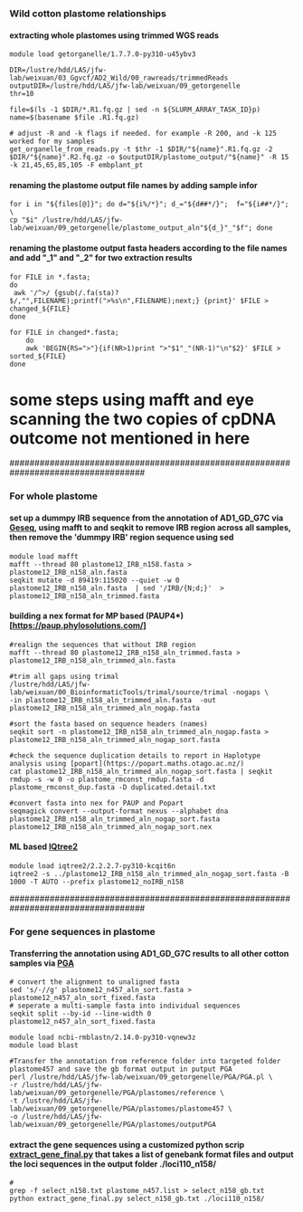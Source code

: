### Wild cotton plastome relationships 

#### extracting whole plastomes using trimmed WGS reads
```
module load getorganelle/1.7.7.0-py310-u45ybv3

DIR=/lustre/hdd/LAS/jfw-lab/weixuan/03_Ggvcf/AD2_Wild/00_rawreads/trimmedReads
outputDIR=/lustre/hdd/LAS/jfw-lab/weixuan/09_getorgenelle
thr=10

file=$(ls -1 $DIR/*.R1.fq.gz | sed -n ${SLURM_ARRAY_TASK_ID}p)
name=$(basename $file .R1.fq.gz)

# adjust -R and -k flags if needed. for example -R 200, and -k 125 worked for my samples 
get_organelle_from_reads.py -t $thr -1 $DIR/"${name}".R1.fq.gz -2 $DIR/"${name}".R2.fq.gz -o $outputDIR/plastome_output/"${name}" -R 15 -k 21,45,65,85,105 -F embplant_pt
```

#### renaming the plastome output file names by adding sample infor
```
for i in "${files[@]}"; do d="${i%/*}"; d_="${d##*/}";  f="${i##*/}"; \
cp "$i" /lustre/hdd/LAS/jfw-lab/weixuan/09_getorgenelle/plastome_output_aln"${d_}"_"$f"; done
```

#### renaming the plastome output fasta headers according to the file names and add "_1" and "_2" for two extraction results
```
for FILE in *.fasta;
do
 awk '/^>/ {gsub(/.fa(sta)?$/,"",FILENAME);printf(">%s\n",FILENAME);next;} {print}' $FILE > changed_${FILE}
done

for FILE in changed*.fasta;
	do
	awk 'BEGIN{RS=">"}{if(NR>1)print ">"$1"_"(NR-1)"\n"$2}' $FILE > sorted_${FILE}
done
```

# some steps using mafft and eye scanning the two copies of cpDNA outcome not mentioned in here

###################################################################################

### For whole plastome

#### set up a dummpy IRB sequence from the annotation of AD1_GD_G7C via [Geseq](https://chlorobox.mpimp-golm.mpg.de/geseq.html), using mafft to and seqkit to remove IRB region across all samples, then remove the 'dummpy IRB' region sequence using sed 
```
module load mafft
mafft --thread 80 plastome12_IRB_n158.fasta > plastome12_IRB_n158_aln.fasta
seqkit mutate -d 89419:115020 --quiet -w 0  plastome12_IRB_n158_aln.fasta  | sed '/IRB/{N;d;}'  > plastome12_IRB_n158_aln_trimmed.fasta
```


#### building a nex format for MP based (PAUP4*)[https://paup.phylosolutions.com/]
```
#realign the sequences that without IRB region
mafft --thread 80 plastome12_IRB_n158_aln_trimmed.fasta > plastome12_IRB_n158_aln_trimmed_aln.fasta

#trim all gaps using trimal
/lustre/hdd/LAS/jfw-lab/weixuan/00_BioinformaticTools/trimal/source/trimal -nogaps \
-in plastome12_IRB_n158_aln_trimmed_aln.fasta  -out plastome12_IRB_n158_aln_trimmed_aln_nogap.fasta

#sort the fasta based on sequence headers (names)
seqkit sort -n plastome12_IRB_n158_aln_trimmed_aln_nogap.fasta > plastome12_IRB_n158_aln_trimmed_aln_nogap_sort.fasta

#check the sequence duplication details to report in Haplotype analysis using [popart](https://popart.maths.otago.ac.nz/) 
cat plastome12_IRB_n158_aln_trimmed_aln_nogap_sort.fasta | seqkit rmdup -s -w 0 -o plastome_rmconst_rmdup.fasta -d plastome_rmconst_dup.fasta -D duplicated.detail.txt

#convert fasta into nex for PAUP and Popart
seqmagick convert --output-format nexus --alphabet dna plastome12_IRB_n158_aln_trimmed_aln_nogap_sort.fasta plastome12_IRB_n158_aln_trimmed_aln_nogap_sort.nex
```

#### ML based [IQtree2](https://github.com/iqtree/iqtree2)
```
module load iqtree2/2.2.2.7-py310-kcqit6n
iqtree2 -s ../plastome12_IRB_n158_aln_trimmed_aln_nogap_sort.fasta -B 1000 -T AUTO --prefix plastome12_noIRB_n158
```


###################################################################################

### For gene sequences in plastome

#### Transferring the annotation using AD1_GD_G7C results to all other cotton samples via [PGA](https://github.com/quxiaojian/PGA) 
```
# convert the alignment to unaligned fasta
sed 's/-//g' plastome12_n457_aln_sort.fasta > plastome12_n457_aln_sort_fixed.fasta
# seperate a multi-sample fasta into individual sequences
seqkit split --by-id --line-width 0 plastome12_n457_aln_sort_fixed.fasta

module load ncbi-rmblastn/2.14.0-py310-vqnew3z
module load blast

#Transfer the annotation from reference folder into targeted folder plastome457 and save the gb format output in putput PGA
perl /lustre/hdd/LAS/jfw-lab/weixuan/09_getorgenelle/PGA/PGA.pl \
-r /lustre/hdd/LAS/jfw-lab/weixuan/09_getorgenelle/PGA/plastomes/reference \
-t /lustre/hdd/LAS/jfw-lab/weixuan/09_getorgenelle/PGA/plastomes/plastome457 \
-o /lustre/hdd/LAS/jfw-lab/weixuan/09_getorgenelle/PGA/plastomes/outputPGA
```


#### extract the gene sequences using a customized python scrip [extract_gene_final.py]() that takes a list of genebank format files and output the loci sequences in the output folder ./loci110_n158/
```
# 
grep -f select_n158.txt plastome_n457.list > select_n158_gb.txt
python extract_gene_final.py select_n158_gb.txt ./loci110_n158/
